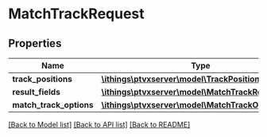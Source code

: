 # MatchTrackRequest

## Properties
Name | Type | Description | Notes
------------ | ------------- | ------------- | -------------
**track_positions** | [**\ithings\ptvxserver\model\TrackPosition[]**](TrackPosition.md) |  | [optional] 
**result_fields** | [**\ithings\ptvxserver\model\MatchTrackResultFields**](MatchTrackResultFields.md) |  | [optional] 
**match_track_options** | [**\ithings\ptvxserver\model\MatchTrackOptions**](MatchTrackOptions.md) |  | [optional] 

[[Back to Model list]](../../README.md#documentation-for-models) [[Back to API list]](../../README.md#documentation-for-api-endpoints) [[Back to README]](../../README.md)

